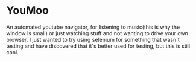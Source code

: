 YouMoo
======

An automated youtube navigator, for listening to music(this is why the window is small) or just watching stuff and not wanting to drive your own browser. I just wanted to try using selenium for something that wasn't testing and have discovered that it's better used for testing, but this is still cool.
